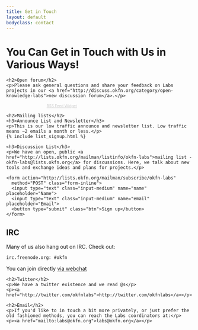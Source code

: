 ```yaml
---
title: Get in Touch
layout: default
bodyclass: contact
---
```


<h1>You Can Get in Touch with Us in Various Ways!</h1>

<div class="row">
  <div class="span6">

    <h2>Open forum</h2>
    <p>Please ask general questions and share your feedback on Labs projects in our <a href="http://discuss.okfn.org/category/open-knowledge-labs">new discussion forum</a>.</p>

<!-- start feedwind code --><script type="text/javascript">document.write('<script type="text/javascript" src="' + ('https:' == document.location.protocol ? 'https://' : 'http://') + 'feed.mikle.com/js/rssmikle.js"><' + '/script>');</script><script type="text/javascript">(function() {var params = {rssmikle_url: "http://discuss.okfn.org/category/open-knowledge-labs.rss",rssmikle_frame_width: "300",rssmikle_frame_height: "300",rssmikle_target: "_blank",rssmikle_font: "Arial, Helvetica, sans-serif",rssmikle_font_size: "12",rssmikle_border: "off",responsive: "on",rssmikle_css_url: "",text_align: "left",text_align2: "left",corner: "off",scrollbar: "off",autoscroll: "on",scrolldirection: "down",scrollstep: "6",mcspeed: "30",sort: "New",rssmikle_title: "on",rssmikle_title_sentence: "",rssmikle_title_link: "",rssmikle_title_bgcolor: "#7ab800",rssmikle_title_color: "#FFFFFF",rssmikle_title_bgimage: "",rssmikle_item_bgcolor: "#FFFFFF",rssmikle_item_bgimage: "",rssmikle_item_title_length: "55",rssmikle_item_title_color: "#7AB800",rssmikle_item_border_bottom: "on",rssmikle_item_description: "on",item_link: "off",rssmikle_item_description_length: "150",rssmikle_item_description_color: "#666666",rssmikle_item_date: "gl1",rssmikle_timezone: "Etc/GMT",datetime_format: "%b %e, %Y %l:%M:%S %p",item_description_style: "text",item_thumbnail: "full",article_num: "15",rssmikle_item_podcast: "off",keyword_inc: "",keyword_exc: ""};feedwind_show_widget_iframe(params);})();</script><div style="font-size:10px; text-align:center; width:300;"><a href="http://feed.mikle.com/" target="_blank" style="color:#CCCCCC;">RSS Feed Widget</a><!--Please display the above link in your web page according to Terms of Service.--></div><!-- end feedwind code -->

    <h2>Mailing lists</h2>
    <h3>Announce List and Newsletter</h3>
    <p>This is our low traffic announce and newsletter list. Low traffic means ~2 emails a month or less.</p>
    {% include list_signup.html %}

    <h3>Discussion List</h3>
    <p>We have an open, public <a href="http://lists.okfn.org/mailman/listinfo/okfn-labs">mailing list - okfn-labs@lists.okfn.org</a> for discussions. Here, we talk about new tools and exchange ideas and plans for projects.</p>

    <form action="http://lists.okfn.org/mailman/subscribe/okfn-labs"
      method="POST" class="form-inline">
      <input type="text" class="input-medium" name="name" placeholder="Name">
      <input type="text" class="input-medium" name="email" placeholder="Email">
      <button type="submit" class="btn">Sign up</button>
    </form>
  </div>
  <div class="span6">
    <h2>IRC</h2>
    <p>Many of us also hang out on IRC. Check out:</p>
    <p><code>irc.freenode.org: #okfn</code></p>
    <p>You can join directly <a href="http://webchat.freenode.net/?channels=okfn">via webchat</a></p>

    <h2>Twitter</h2>
    <p>We have a twitter existence and we read @s</p>
    <p><a href="http://twitter.com/okfnlabs">http://twitter.com/okfnlabs</a></p>

    <h2>Email</h2>
    <p>If you'd like to in touch a bit more privately, or just prefer the old fashioned methods, you can reach the Labs coordinators at:</p>
    <p><a href="mailto:labs@okfn.org">labs@okfn.org</a></p>
  </div>
</div>

<div class="row">
</div>

